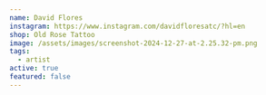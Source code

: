 ```yaml
---
name: David Flores
instagram: https://www.instagram.com/davidfloresatc/?hl=en
shop: Old Rose Tattoo
image: /assets/images/screenshot-2024-12-27-at-2.25.32-pm.png
tags:
  - artist
active: true
featured: false
---
```

